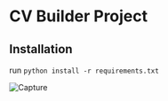 # CV Builder Project

## Installation
run `python install -r requirements.txt`


![Capture](https://user-images.githubusercontent.com/80763767/125486552-1bb99dc0-6ae4-4478-8488-cf7f4df600cc.PNG)
